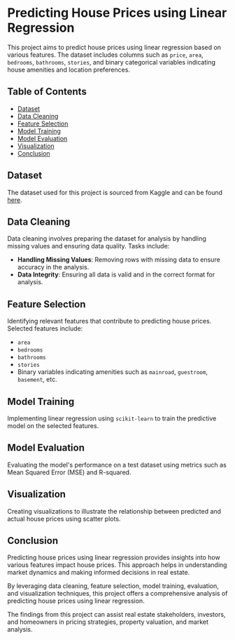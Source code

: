 # Predicting House Prices using Linear Regression

This project aims to predict house prices using linear regression based on various features. The dataset includes columns such as `price`, `area`, `bedrooms`, `bathrooms`, `stories`, and binary categorical variables indicating house amenities and location preferences.

## Table of Contents

- [Dataset](#dataset)
- [Data Cleaning](#data-cleaning)
- [Feature Selection](#feature-selection)
- [Model Training](#model-training)
- [Model Evaluation](#model-evaluation)
- [Visualization](#visualization)
- [Conclusion](#conclusion)

## Dataset

The dataset used for this project is sourced from Kaggle and can be found [here](https://www.kaggle.com/code/ashydv/housing-price-prediction-linear-regression/input).

## Data Cleaning

Data cleaning involves preparing the dataset for analysis by handling missing values and ensuring data quality. Tasks include:

- **Handling Missing Values**: Removing rows with missing data to ensure accuracy in the analysis.
- **Data Integrity**: Ensuring all data is valid and in the correct format for analysis.
  
## Feature Selection

Identifying relevant features that contribute to predicting house prices. Selected features include:

- `area`
- `bedrooms`
- `bathrooms`
- `stories`
- Binary variables indicating amenities such as `mainroad`, `guestroom`, `basement`, etc.

## Model Training

Implementing linear regression using `scikit-learn` to train the predictive model on the selected features.

## Model Evaluation

Evaluating the model's performance on a test dataset using metrics such as Mean Squared Error (MSE) and R-squared.

## Visualization

Creating visualizations to illustrate the relationship between predicted and actual house prices using scatter plots.

## Conclusion

Predicting house prices using linear regression provides insights into how various features impact house prices. This approach helps in understanding market dynamics and making informed decisions in real estate.

By leveraging data cleaning, feature selection, model training, evaluation, and visualization techniques, this project offers a comprehensive analysis of predicting house prices using linear regression.

The findings from this project can assist real estate stakeholders, investors, and homeowners in pricing strategies, property valuation, and market analysis.
